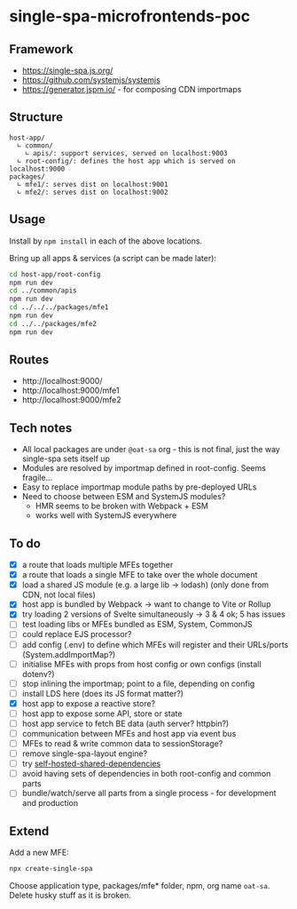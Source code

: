 # single-spa-microfrontends-poc

## Framework

- https://single-spa.js.org/
- https://github.com/systemjs/systemjs
- https://generator.jspm.io/ - for composing CDN importmaps

## Structure

```
host-app/
  ∟ common/
    ∟ apis/: support services, served on localhost:9003
  ∟ root-config/: defines the host app which is served on localhost:9000
packages/
  ∟ mfe1/: serves dist on localhost:9001
  ∟ mfe2/: serves dist on localhost:9002
```

## Usage

Install by `npm install` in each of the above locations.

Bring up all apps & services (a script can be made later):

```sh
cd host-app/root-config
npm run dev
cd ../common/apis
npm run dev
cd ../../../packages/mfe1
npm run dev
cd ../../packages/mfe2
npm run dev
```

## Routes

- http://localhost:9000/
- http://localhost:9000/mfe1
- http://localhost:9000/mfe2

## Tech notes

- All local packages are under `@oat-sa` org - this is not final, just the way single-spa sets itself up
- Modules are resolved by importmap defined in root-config. Seems fragile...
- Easy to replace importmap module paths by pre-deployed URLs
- Need to choose between ESM and SystemJS modules?
  - HMR seems to be broken with Webpack + ESM
  - works well with SystemJS everywhere

## To do

- [x] a route that loads multiple MFEs together
- [x] a route that loads a single MFE to take over the whole document
- [x] load a shared JS module (e.g. a large lib -> lodash) (only done from CDN, not local files)
- [x] host app is bundled by Webpack -> want to change to Vite or Rollup
- [x] try loading 2 versions of Svelte simultaneously -> 3 & 4 ok; 5 has issues
- [ ] test loading libs or MFEs bundled as ESM, System, CommonJS
- [ ] could replace EJS processor?
- [ ] add config (.env) to define which MFEs will register and their URLs/ports (System.addImportMap?)
- [ ] initialise MFEs with props from host config or own configs (install dotenv?)
- [ ] stop inlining the importmap; point to a file, depending on config
- [ ] install LDS here (does its JS format matter?)
- [x] host app to expose a reactive store?
- [ ] host app to expose some API, store or state
- [ ] host app service to fetch BE data (auth server? httpbin?)
- [ ] communication between MFEs and host app via event bus
- [ ] MFEs to read & write common data to sessionStorage?
- [ ] remove single-spa-layout engine?
- [ ] try [self-hosted-shared-dependencies](https://github.com/single-spa/self-hosted-shared-dependencies)
- [ ] avoid having sets of dependencies in both root-config and common parts
- [ ] bundle/watch/serve all parts from a single process - for development and production

## Extend

Add a new MFE:

```sh
npx create-single-spa
```

Choose application type, packages/mfe* folder, npm, org name `oat-sa`.
Delete husky stuff as it is broken.
